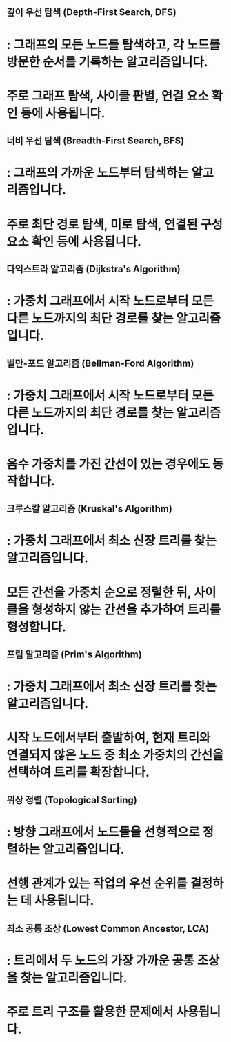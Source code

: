 ## 깊이 우선 탐색 (Depth-First Search, DFS)
# : 그래프의 모든 노드를 탐색하고, 각 노드를 방문한 순서를 기록하는 알고리즘입니다.
# 주로 그래프 탐색, 사이클 판별, 연결 요소 확인 등에 사용됩니다.

## 너비 우선 탐색 (Breadth-First Search, BFS)
# : 그래프의 가까운 노드부터 탐색하는 알고리즘입니다.
# 주로 최단 경로 탐색, 미로 탐색, 연결된 구성 요소 확인 등에 사용됩니다.


## 다익스트라 알고리즘 (Dijkstra's Algorithm)
# : 가중치 그래프에서 시작 노드로부터 모든 다른 노드까지의 최단 경로를 찾는 알고리즘입니다.

## 벨만-포드 알고리즘 (Bellman-Ford Algorithm)
# : 가중치 그래프에서 시작 노드로부터 모든 다른 노드까지의 최단 경로를 찾는 알고리즘입니다. 
# 음수 가중치를 가진 간선이 있는 경우에도 동작합니다.


## 크루스칼 알고리즘 (Kruskal's Algorithm)
# : 가중치 그래프에서 최소 신장 트리를 찾는 알고리즘입니다.
# 모든 간선을 가중치 순으로 정렬한 뒤, 사이클을 형성하지 않는 간선을 추가하여 트리를 형성합니다.

## 프림 알고리즘 (Prim's Algorithm)
# : 가중치 그래프에서 최소 신장 트리를 찾는 알고리즘입니다.
# 시작 노드에서부터 출발하여, 현재 트리와 연결되지 않은 노드 중 최소 가중치의 간선을 선택하여 트리를 확장합니다.


## 위상 정렬 (Topological Sorting)
# : 방향 그래프에서 노드들을 선형적으로 정렬하는 알고리즘입니다.
# 선행 관계가 있는 작업의 우선 순위를 결정하는 데 사용됩니다.

## 최소 공통 조상 (Lowest Common Ancestor, LCA)
# : 트리에서 두 노드의 가장 가까운 공통 조상을 찾는 알고리즘입니다.
# 주로 트리 구조를 활용한 문제에서 사용됩니다.


